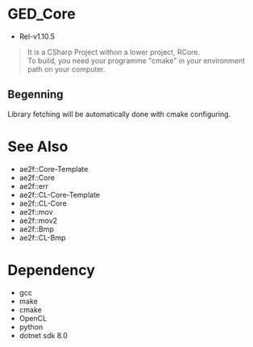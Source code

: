 # GED_Core
- Rel-v1.10.5
> It is a CSharp Project withon a lower project, RCore.  
> To build, you need your programme "cmake" in your environment path on your computer.

## Begenning
Library fetching will be automatically done with cmake configuring.

# See Also
- ae2f::Core-Template
- ae2f::Core
- ae2f::err
- ae2f::CL-Core-Template
- ae2f::CL-Core
- ae2f::mov
- ae2f::mov2
- ae2f::Bmp
- ae2f::CL-Bmp

# Dependency
- gcc
- make
- cmake
- OpenCL
- python
- dotnet sdk 8.0